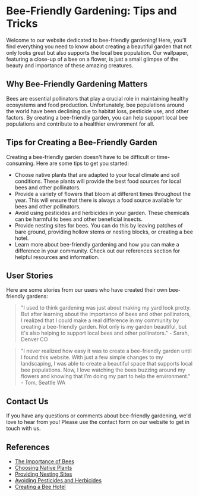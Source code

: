 <!--
Write me content for website with wallpaper which alt text is:

"A close-up of a bee on a flower"

The name/title of the page should not be 1:1 copy of the alt text but rather a real content of the website which is using this wallpaper.

- Use markdown format 
- Start with the heading
- The content should look like a real website 
- Include real sections like references, contact, user stories, etc. use things relevant to the page purpose.
- Feel free to use structure like headings, bullets, numbering, blockquotes, paragraphs, horizontal lines, etc.
- You can use formatting like bold or _italic_
- You can include UTF-8 emojis
- Links should be only #hash anchors (and you can refer to the document itself)
- Do not include images
-->

<!--font:Lato-->

# Bee-Friendly Gardening: Tips and Tricks

Welcome to our website dedicated to bee-friendly gardening! Here, you'll find everything you need to know about creating a beautiful garden that not only looks great but also supports the local bee population. Our wallpaper, featuring a close-up of a bee on a flower, is just a small glimpse of the beauty and importance of these amazing creatures.

## Why Bee-Friendly Gardening Matters

Bees are essential pollinators that play a crucial role in maintaining healthy ecosystems and food production. Unfortunately, bee populations around the world have been declining due to habitat loss, pesticide use, and other factors. By creating a bee-friendly garden, you can help support local bee populations and contribute to a healthier environment for all.

## Tips for Creating a Bee-Friendly Garden

Creating a bee-friendly garden doesn't have to be difficult or time-consuming. Here are some tips to get you started:

- Choose native plants that are adapted to your local climate and soil conditions. These plants will provide the best food sources for local bees and other pollinators.
- Provide a variety of flowers that bloom at different times throughout the year. This will ensure that there is always a food source available for bees and other pollinators.
- Avoid using pesticides and herbicides in your garden. These chemicals can be harmful to bees and other beneficial insects.
- Provide nesting sites for bees. You can do this by leaving patches of bare ground, providing hollow stems or nesting blocks, or creating a bee hotel.
- Learn more about bee-friendly gardening and how you can make a difference in your community. Check out our references section for helpful resources and information.

## User Stories

Here are some stories from our users who have created their own bee-friendly gardens:

> "I used to think gardening was just about making my yard look pretty. But after learning about the importance of bees and other pollinators, I realized that I could make a real difference in my community by creating a bee-friendly garden. Not only is my garden beautiful, but it's also helping to support local bees and other pollinators." - Sarah, Denver CO

> "I never realized how easy it was to create a bee-friendly garden until I found this website. With just a few simple changes to my landscaping, I was able to create a beautiful space that supports local bee populations. Now, I love watching the bees buzzing around my flowers and knowing that I'm doing my part to help the environment." - Tom, Seattle WA

## Contact Us

If you have any questions or comments about bee-friendly gardening, we'd love to hear from you! Please use the contact form on our website to get in touch with us.

## References

- [The Importance of Bees](#importance-of-bees)
- [Choosing Native Plants](#native-plants)
- [Providing Nesting Sites](#nesting-sites)
- [Avoiding Pesticides and Herbicides](#pesticides-and-herbicides)
- [Creating a Bee Hotel](#bee-hotel)
